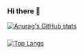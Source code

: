 ### Hi there 👋

<!--
**hervibest/hervibest** is a ✨ _special_ ✨ repository because its `README.md` (this file) appears on your GitHub profile.

👋 Hi, I’m Hervi Nur Rahmandien

👀 I'm a webdeveloper and NLP Enthusiasts

📫 instagram : instagram.com/hervibest

-->

[![Anurag's GitHub stats](https://github-readme-stats.vercel.app/api?username=hervibest)](https://github.com/anuraghazra/github-readme-stats)

###
[![Top Langs](https://github-readme-stats.vercel.app/api/top-langs/?username=hervibest)](https://github.com/anuraghazra/github-readme-stats)

